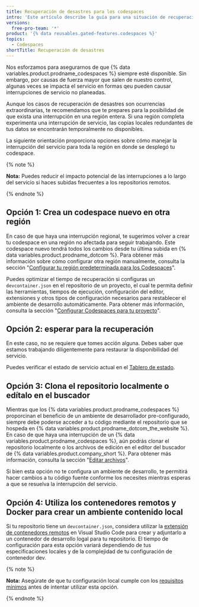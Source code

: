 ```yaml
---
title: Recuperación de desastres para los codespaces
intro: 'Este artículo describe la guía para una situación de recuperación de desastres, cuando toda una región experimenta una interrupción debido a un desastre natural mayor o una interrupción de servicios extendida.'
versions:
  free-pro-team: '*'
product: '{% data reusables.gated-features.codespaces %}'
topics:
  - Codespaces
shortTitle: Recuperación de desastres
---
```


Nos esforzamos para asegurarnos de que {% data variables.product.prodname_codespaces %} siempre esté disponible. Sin embargo, por causas de fuerza mayor que salen de nuestro control, algunas veces se impacta el servicio en formas qeu pueden causar interrupciones de servicio no planeadas.

Aunque los casos de recuperación de desastres son ocurrencias extraordinarias, te recomendamos que te prepares para la posibilidad de que exista una interrupción en una región entera. Si una región completa experimenta una interrupción de servicio, las copias locales redundantes de tus datos se encontrarán temporalmente no disponibles.

La siguiente orientación proporciona opciones sobre cómo manejar la interrupción del servicio para toda la región en donde se desplegó tu codespace.

{% note %}

**Nota:** Puedes reducir el impacto potencial de las interrupciones a lo largo del servicio si haces subidas frecuentes a los repositorios remotos.

{% endnote %}

## Opción 1: Crea un codespace nuevo en otra región

En caso de que haya una interrupción regional, te sugerimos volver a crear tu codespace en una región no afectada para seguir trabajando. Este codespace nuevo tendrá todos los cambios desde tu última subida en {% data variables.product.prodname_dotcom %}. Para obtener más información sobre cómo configurar otra región manualmente, consulta la sección "[Configurar tu región predeterminada para los Codespaces](/codespaces/managing-your-codespaces/setting-your-default-region-for-codespaces)".

Puedes optimizar el tiempo de recuperación si configuras un `devcontainer.json` en el repositorio de un proyecto, el cual te permita definir las herramientas, tiempos de ejecución, configuración del editor, extensiones y otros tipos de configuración necesarios para restablecer el ambiente de desarrollo automáticamente. Para obtener más información, consulta la sección "[Configurar Codespaces para tu proyecto](/codespaces/setting-up-your-codespace/configuring-codespaces-for-your-project)".

## Opción 2: esperar para la recuperación

En este caso, no se requiere que tomes acción alguna. Debes saber que estamos trabajando diligentemente para restaurar la disponibilidad del servicio.

Puedes verificar el estado de servicio actual en el [Tablero de estado](https://www.githubstatus.com/).

## Opción 3: Clona el repositorio localmente o edítalo en el buscador

Mientras que los {% data variables.product.prodname_codespaces %} proporcinan el beneficio de un ambiente de desarrollador pre-configurado, siempre debe poderse acceder a tu código mediante el repositorio que se hospeda en {% data variables.product.prodname_dotcom_the_website %}. En caso de que haya una interrupción de un {% data variables.product.prodname_codespaces %}, aún podrás clonar el repositorio localmente o los archivos de edición en el editor del buscador de {% data variables.product.company_short %}. Para obtener más información, consulta la sección "[Editar archivos](/repositories/working-with-files/managing-files/editing-files)".

Si bien esta opción no te configura un ambiente de desarrollo, te permitirá hacer cambios a tu código fuente conforme los necesites mientras esperas a que se resuelva la interrupción del servicio.

## Opción 4: Utiliza los contenedores remotos y Docker para crear un ambiente contenido local

Si tu repositorio tiene un `devcontainer.json`, considera utilizar la [extensión de contenedores remotos](https://code.visualstudio.com/docs/remote/containers#_quick-start-open-a-git-repository-or-github-pr-in-an-isolated-container-volume) en Visual Studio Code para crear y adjuntarlo a un contenedor de desarrollo logal para tu repositorio. El tiempo de configuración para esta opción variará dependiendo de tus especificaciones locales y de la complejidad de tu configuración de contenedor dev.

{% note %}

**Nota:** Asegúrate de que tu configuración local cumple con los [requisitos mínimos](https://code.visualstudio.com/docs/remote/containers#_system-requirements) antes de intentar utilizar esta opción.

{% endnote %}
